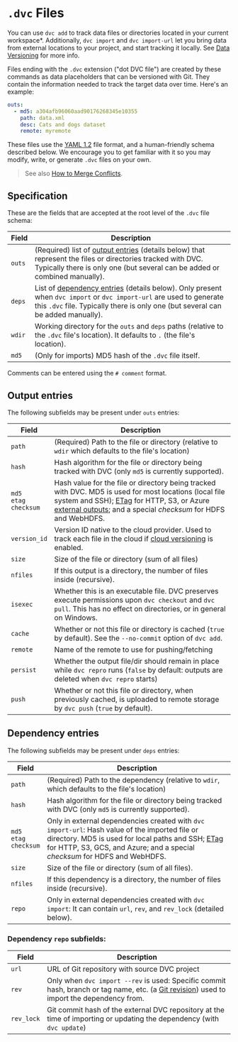 # `.dvc` Files

You can use `dvc add` to track data files or directories located in your current
<abbr>workspace</abbr>\*. Additionally, `dvc import` and `dvc import-url` let
you bring data from external locations to your project, and start tracking it
locally. See [Data Versioning] for more info.

[data versioning]: /doc/start/data-management/data-versioning

Files ending with the `.dvc` extension ("dot DVC file") are created by these
commands as data placeholders that can be versioned with Git. They contain the
information needed to track the target data over time. Here's an example:

```yaml
outs:
  - md5: a304afb96060aad90176268345e10355
    path: data.xml
    desc: Cats and dogs dataset
    remote: myremote
```

These files use the [YAML 1.2](https://yaml.org/) file format, and a
human-friendly schema described below. We encourage you to get familiar with it
so you may modify, write, or generate `.dvc` files on your own.

> See also
> [How to Merge Conflicts](/doc/user-guide/how-to/resolve-merge-conflicts#dvc-files).

## Specification

These are the fields that are accepted at the root level of the `.dvc` file
schema:

| Field  | Description                                                                                                                                                                                                                   |
| ------ | ----------------------------------------------------------------------------------------------------------------------------------------------------------------------------------------------------------------------------- |
| `outs` | (Required) list of [output entries](#output-entries) (details below) that represent the files or directories tracked with DVC. Typically there is only one (but several can be added or combined manually).                   |
| `deps` | List of [dependency entries](#dependency-entries) (details below). Only present when `dvc import` or `dvc import-url` are used to generate this `.dvc` file. Typically there is only one (but several can be added manually). |
| `wdir` | Working directory for the `outs` and `deps` paths (relative to the `.dvc` file's location). It defaults to `.` (the file's location).                                                                                         |
| `md5`  | (Only for <abbr>imports</abbr>) MD5 hash of the `.dvc` file itself.                                                                                                                                                           |

Comments can be entered using the `# comment` format.

## Output entries

The following subfields may be present under `outs` entries:

| Field                           | Description                                                                                                                                                                                                               |
| ------------------------------- | ------------------------------------------------------------------------------------------------------------------------------------------------------------------------------------------------------------------------- |
| `path`                          | (Required) Path to the file or directory (relative to `wdir` which defaults to the file's location)                                                                                                                       |
| `hash`                          | Hash algorithm for the file or directory being tracked with DVC (only `md5` is currently supported).                                                                                                                      |
| `md5`<br/>`etag`<br/>`checksum` | Hash value for the file or directory being tracked with DVC. MD5 is used for most locations (local file system and SSH); [ETag] for HTTP, S3, or Azure [external outputs]; and a special _checksum_ for HDFS and WebHDFS. |
| `version_id`                    | Version ID native to the cloud provider. Used to track each file in the cloud if [cloud versioning] is enabled.                                                                                                           |
| `size`                          | Size of the file or directory (sum of all files)                                                                                                                                                                          |
| `nfiles`                        | If this output is a directory, the number of files inside (recursive).                                                                                                                                                    |
| `isexec`                        | Whether this is an executable file. DVC preserves execute permissions upon `dvc checkout` and `dvc pull`. This has no effect on directories, or in general on Windows.                                                    |
| `cache`                         | Whether or not this file or directory is <abbr>cached</abbr> (`true` by default). See the `--no-commit` option of `dvc add`.                                                                                              |
| `remote`                        | Name of the remote to use for pushing/fetching                                                                                                                                                                            |
| `persist`                       | Whether the output file/dir should remain in place while `dvc repro` runs (`false` by default: outputs are deleted when `dvc repro` starts)                                                                               |
| `push`                          | Whether or not this file or directory, when previously <abbr>cached</abbr>, is uploaded to remote storage by `dvc push` (`true` by default).                                                                              |

[etag]: https://en.wikipedia.org/wiki/HTTP_ETag#Strong_and_weak_validation
[external outputs]: /doc/user-guide/pipelines/external-dependencies-and-outputs
[cloud versioning]: /doc/user-guide/data-management/cloud-versioning

## Dependency entries

The following subfields may be present under `deps` entries:

| Field                           | Description                                                                                                                                                                                                                                      |
| ------------------------------- | ------------------------------------------------------------------------------------------------------------------------------------------------------------------------------------------------------------------------------------------------ |
| `path`                          | (Required) Path to the dependency (relative to `wdir`, which defaults to the file's location)                                                                                                                                                    |
| `hash`                          | Hash algorithm for the file or directory being tracked with DVC (only `md5` is currently supported).                                                                                                                                             |
| `md5`<br/>`etag`<br/>`checksum` | Only in <abbr>external dependencies</abbr> created with `dvc import-url`: Hash value of the imported file or directory. MD5 is used for local paths and SSH; [ETag] for HTTP, S3, GCS, and Azure; and a special _checksum_ for HDFS and WebHDFS. |
| `size`                          | Size of the file or directory (sum of all files).                                                                                                                                                                                                |
| `nfiles`                        | If this dependency is a directory, the number of files inside (recursive).                                                                                                                                                                       |
| `repo`                          | Only in external dependencies created with `dvc import`: It can contain `url`, `rev`, and `rev_lock` (detailed below).                                                                                                                           |

### Dependency `repo` subfields:

| Field      | Description                                                                                                                                 |
| ---------- | ------------------------------------------------------------------------------------------------------------------------------------------- |
| `url`      | URL of Git repository with source DVC project                                                                                               |
| `rev`      | Only when `dvc import --rev` is used: Specific commit hash, branch or tag name, etc. (a [Git revision]) used to import the dependency from. |
| `rev_lock` | Git commit hash of the external <abbr>DVC repository</abbr> at the time of importing or updating the dependency (with `dvc update`)         |

[git revision]: https://git-scm.com/docs/revisions

